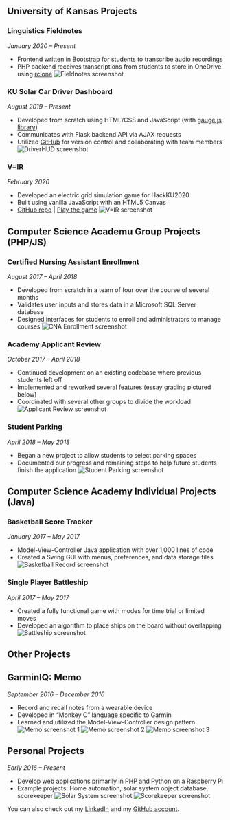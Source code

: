 ## University of Kansas Projects

### Linguistics Fieldnotes
*January 2020 – Present*
- Frontend written in Bootstrap for students to transcribe audio recordings
- PHP backend receives transcriptions from students to store in OneDrive using [rclone](https://rclone.org/)
![Fieldnotes screenshot](images/fieldnotes.png)

### KU Solar Car Driver Dashboard
*August 2019 – Present*
- Developed from scratch using HTML/CSS and JavaScript (with [gauge.js library](https://bernii.github.io/gauge.js/))
- Communicates with Flask backend API via AJAX requests
- Utilized [GitHub](https://github.com/dprebyl/DriverHUD) for version control and collaborating with team members
![DriverHUD screenshot](images/driverhud.png)

### V=IR
*February 2020*
- Developed an electric grid simulation game for HackKU2020
- Built using vanilla JavaScript with an HTML5 Canvas
- [GitHub repo](https://github.com/dprebyl/V-IR) | [Play the game](https://dprebyl.github.io/V-IR/)
![V=IR screenshot](images/v-ir.png)

## Computer Science Academu Group Projects (PHP/JS)

### Certified Nursing Assistant Enrollment
*August 2017 – April 2018*
- Developed from scratch in a team of four over the course of several months
- Validates user inputs and stores data in a Microsoft SQL Server database
- Designed interfaces for students to enroll and administrators to manage courses
![CNA Enrollment screenshot](images/cna-enrollment.png)

### Academy Applicant Review
*October 2017 – April 2018*
- Continued development on an existing codebase where previous students left off
- Implemented and reworked several features (essay grading pictured below)
- Coordinated with several other groups to divide the workload
![Applicant Review screenshot](images/applicant-review.png)

### Student Parking
*April 2018 – May 2018*
- Began a new project to allow students to select parking spaces
- Documented our progress and remaining steps to help future students finish the application
![Student Parking screenshot](images/student-parking.png)

## Computer Science Academy Individual Projects (Java)

### Basketball Score Tracker
*January 2017 – May 2017*
- Model-View-Controller Java application with over 1,000 lines of code
- Created a Swing GUI with menus, preferences, and data storage files
![Basketball Record screenshot](images/basketball-record.png)

### Single Player Battleship
*April 2017 – May 2017*
- Created a fully functional game with modes for time trial or limited moves
- Developed an algorithm to place ships on the board without overlapping
![Battleship screenshot](images/battleship.png)

## Other Projects

## GarminIQ: Memo
*September 2016 – December 2016*
- Record and recall notes from a wearable device
- Developed in “Monkey C” language specific to Garmin
- Learned and utilized the Model-View-Controller design pattern
![Memo screenshot 1](images/memo-1.png)
![Memo screenshot 2](images/memo-2.png)
![Memo screenshot 3](images/memo-3.png)

## Personal Projects
*Early 2016 – Present*
- Develop web applications primarily in PHP and Python on a Raspberry Pi
- Example projects: Home automation, solar system object database, scorekeeper
![Solar System screenshot](images/solar-system.png)
![Scorekeeper screenshot](images/scorekeeper.png)

You can also check out my [LinkedIn](https://www.linkedin.com/in/drake-p) and my [GitHub account](https://github.com/dprebyl).


